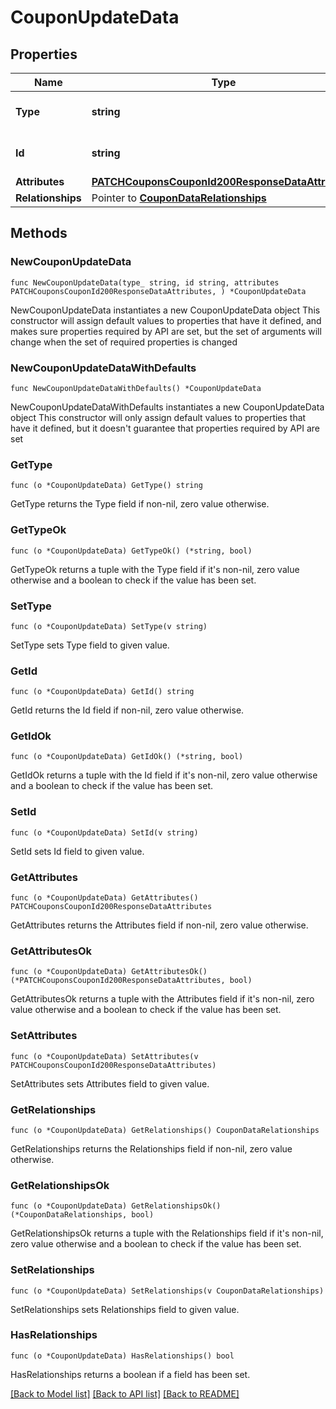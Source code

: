 # CouponUpdateData

## Properties

Name | Type | Description | Notes
------------ | ------------- | ------------- | -------------
**Type** | **string** | The resource&#39;s type | 
**Id** | **string** | The resource&#39;s id | 
**Attributes** | [**PATCHCouponsCouponId200ResponseDataAttributes**](PATCHCouponsCouponId200ResponseDataAttributes.md) |  | 
**Relationships** | Pointer to [**CouponDataRelationships**](CouponDataRelationships.md) |  | [optional] 

## Methods

### NewCouponUpdateData

`func NewCouponUpdateData(type_ string, id string, attributes PATCHCouponsCouponId200ResponseDataAttributes, ) *CouponUpdateData`

NewCouponUpdateData instantiates a new CouponUpdateData object
This constructor will assign default values to properties that have it defined,
and makes sure properties required by API are set, but the set of arguments
will change when the set of required properties is changed

### NewCouponUpdateDataWithDefaults

`func NewCouponUpdateDataWithDefaults() *CouponUpdateData`

NewCouponUpdateDataWithDefaults instantiates a new CouponUpdateData object
This constructor will only assign default values to properties that have it defined,
but it doesn't guarantee that properties required by API are set

### GetType

`func (o *CouponUpdateData) GetType() string`

GetType returns the Type field if non-nil, zero value otherwise.

### GetTypeOk

`func (o *CouponUpdateData) GetTypeOk() (*string, bool)`

GetTypeOk returns a tuple with the Type field if it's non-nil, zero value otherwise
and a boolean to check if the value has been set.

### SetType

`func (o *CouponUpdateData) SetType(v string)`

SetType sets Type field to given value.


### GetId

`func (o *CouponUpdateData) GetId() string`

GetId returns the Id field if non-nil, zero value otherwise.

### GetIdOk

`func (o *CouponUpdateData) GetIdOk() (*string, bool)`

GetIdOk returns a tuple with the Id field if it's non-nil, zero value otherwise
and a boolean to check if the value has been set.

### SetId

`func (o *CouponUpdateData) SetId(v string)`

SetId sets Id field to given value.


### GetAttributes

`func (o *CouponUpdateData) GetAttributes() PATCHCouponsCouponId200ResponseDataAttributes`

GetAttributes returns the Attributes field if non-nil, zero value otherwise.

### GetAttributesOk

`func (o *CouponUpdateData) GetAttributesOk() (*PATCHCouponsCouponId200ResponseDataAttributes, bool)`

GetAttributesOk returns a tuple with the Attributes field if it's non-nil, zero value otherwise
and a boolean to check if the value has been set.

### SetAttributes

`func (o *CouponUpdateData) SetAttributes(v PATCHCouponsCouponId200ResponseDataAttributes)`

SetAttributes sets Attributes field to given value.


### GetRelationships

`func (o *CouponUpdateData) GetRelationships() CouponDataRelationships`

GetRelationships returns the Relationships field if non-nil, zero value otherwise.

### GetRelationshipsOk

`func (o *CouponUpdateData) GetRelationshipsOk() (*CouponDataRelationships, bool)`

GetRelationshipsOk returns a tuple with the Relationships field if it's non-nil, zero value otherwise
and a boolean to check if the value has been set.

### SetRelationships

`func (o *CouponUpdateData) SetRelationships(v CouponDataRelationships)`

SetRelationships sets Relationships field to given value.

### HasRelationships

`func (o *CouponUpdateData) HasRelationships() bool`

HasRelationships returns a boolean if a field has been set.


[[Back to Model list]](../README.md#documentation-for-models) [[Back to API list]](../README.md#documentation-for-api-endpoints) [[Back to README]](../README.md)


